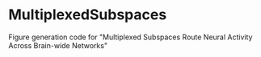 # MultiplexedSubspaces
Figure generation code for "Multiplexed Subspaces Route Neural Activity Across Brain-wide Networks"
